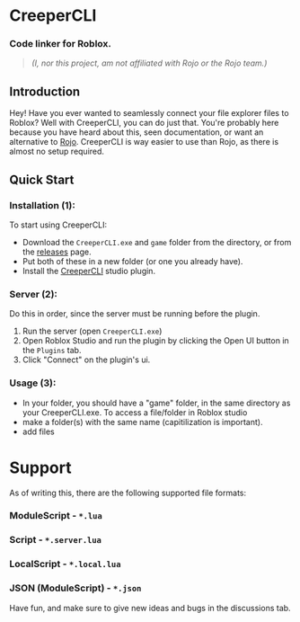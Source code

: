 # CreeperCLI
### Code linker for Roblox.

> *(I, nor this project, am not affiliated with Rojo or the Rojo team.)*

## Introduction
Hey!
Have you ever wanted to seamlessly connect your file explorer files to Roblox? Well with CreeperCLI, you can do just that.
You're probably here because you have heard about this, seen documentation, or want an alternative to [Rojo](https://rojo.space).
CreeperCLI is way easier to use than Rojo, as there is almost no setup required.

## Quick Start
### Installation (1):
To start using CreeperCLI:
- Download the `CreeperCLI.exe` and `game` folder from the directory, or from the [releases](https://github.com/creepersaur/CreeperCLI/releases) page.
- Put both of these in a new folder (or one you already have).
- Install the [CreeperCLI](https://create.roblox.com/marketplace/asset/16046554691) studio plugin.

### Server (2):
Do this in order, since the server must be running before the plugin.
1. Run the server (open `CreeperCLI.exe`)
2. Open Roblox Studio and run the plugin by clicking the Open UI button in the `Plugins` tab.
3. Click "Connect" on the plugin's ui.

### Usage (3):
- In your folder, you should have a "game" folder, in the same directory as your CreeperCLI.exe. To access a file/folder in Roblox studio
- make a folder(s) with the same name (capitilization is important).
- add files

# Support
As of writing this, there are the following supported file formats:
### ModuleScript - `*.lua`
### Script - `*.server.lua`
### LocalScript - `*.local.lua`
### JSON (ModuleScript) - `*.json`

Have fun, and make sure to give new ideas and bugs in the discussions tab.